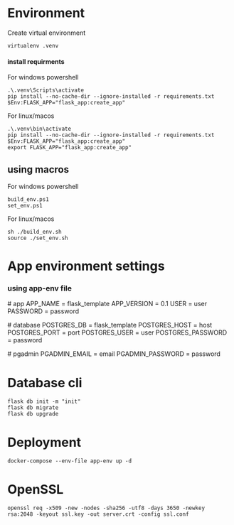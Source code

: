 # Environment
Create virtual environment
```
virtualenv .venv
```
#### install requirments
For windows powershell
```
.\.venv\Scripts\activate
pip install --no-cache-dir --ignore-installed -r requirements.txt
$Env:FLASK_APP="flask_app:create_app"
```
For linux/macos
```
.\.venv\bin\activate
pip install --no-cache-dir --ignore-installed -r requirements.txt
$Env:FLASK_APP="flask_app:create_app"
export FLASK_APP="flask_app:create_app"
```
## using macros
For windows powershell
```
build_env.ps1
set_env.ps1
```
For linux/macos
```
sh ./build_env.sh
source ./set_env.sh
```
# App environment settings
### using app-env file

\# app 
APP_NAME = flask_template
APP_VERSION = 0.1
USER = user
PASSWORD = password

\# database
POSTGRES_DB = flask_template
POSTGRES_HOST = host
POSTGRES_PORT = port
POSTGRES_USER = user
POSTGRES_PASSWORD = password

\# pgadmin
PGADMIN_EMAIL = email
PGADMIN_PASSWORD = password

# Database cli
```
flask db init -m "init"
flask db migrate
flask db upgrade
```

# Deployment
```
docker-compose --env-file app-env up -d
```

# OpenSSL
```
openssl req -x509 -new -nodes -sha256 -utf8 -days 3650 -newkey rsa:2048 -keyout ssl.key -out server.crt -config ssl.conf
```